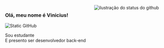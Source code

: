 <img align='right' src="https://github-readme-stats.vercel.app/api?username=CaonVini&show_icons=true&title_color=783c00&text_color=af552e&icon_color=783c00&bg_color=f8efd4&cache_seconds=2300" alt="ilustração do status do github">

### Olá, meu nome é Vinicius!

<img src="https://img.shields.io/static/v1?label=Overview&message=CaonVini&color=f8efd4&style=for-the-badge&logo=GitHub" alt="Static GitHub">

<p>Sou estudante <br/> E presento ser desenvolvedor back-end</p>
